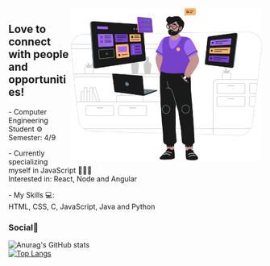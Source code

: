 <img src="Group.png" width="380px" align="right">

<h2>Love to connect with people and opportunities!</h2>

<p>- Computer Engineering Student ⚙️<br>
Semester: 4/9</p>

<p>- Currently specializing myself in JavaScript 👨🏽‍💻 <br>
Interested in: React, Node and Angular <br></p>

<p>- My Skills 💻:<br>
  HTML, CSS, C, JavaScript, Java and Python</p>
  
 <h3>Social📱</h3>


![Anurag's GitHub stats](https://github-readme-stats.vercel.app/api?username=neoguiz&show_icons=true&theme=midnight-purple&title_color=ffffff)<br>
[![Top Langs](https://github-readme-stats.vercel.app/api/top-langs/?username=neoguiz&layout=compact&theme=midnight-purple)](https://github.com/anuraghazra/github-readme-stats)




<!--
**neoguiz/neoguiz** is a ✨ _special_ ✨ repository because its `README.md` (this file) appears on your GitHub profile.

Here are some ideas to get you started:

- 🔭 I’m currently working on ...
- 🌱 I’m currently learning ...
- 👯 I’m looking to collaborate on ...
- 🤔 I’m looking for help with ...
- 💬 Ask me about ...
- 📫 How to reach me: ...
- 😄 Pronouns: ...
- ⚡ Fun fact: ...
-->
